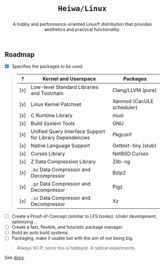 # <p align="center">`Heiwa/Linux`</p>
<p align="center">A hobby and performance-oriented Linux® distribution that provides aesthetics and practical functionality.</p>

<br>

## Roadmap <img alt="" align="right" src="https://badges.pufler.dev/visits/heiwalinux/heiwa?style=flat-square&label=&color=000000&logo=GitHub&logoColor=white&labelColor=373e4d"/>
- [x] Specifies the packages to be used.
> |  ?  | Kernel and Userspace                                     | Packages                  |
> |-----|----------------------------------------------------------|---------------------------|
> | [x] | Low-level Standard Libraries and Toolchain               | Clang/LLVM (pure)         |
> | [x] | Linux Kernel Patchset                                    | Xanmod (CacULE scheduler) |
> | [x] | C Runtime Library                                        | musl                      |
> | [x] | Build System Tools                                       | GNU                       |
> | [x] | Unified Query Interface Support for Library Dependencies | Pkgconf                   |
> | [x] | Native Language Support                                  | Gettext-tiny (stub)       |
> | [x] | Curses Library                                           | NetBSD Curses             |
> | [x] | Z Data Compression Library                               | Zlib-ng                   |
> | [x] | `.bz` Data Compressor and Decompressor                   | Bzip2                     |
> | [x] | `.gz` Data Compressor and Decompressor                   | Pigz                      |
> | [x] | `.xz` Data Compressor and Decompressor                   | Xz                        |
- [ ] Create a Proof-of-Concept (similiar to LFS books). *Under development, optimizing ..*
- [ ] Create a fast, flexible, and futuristic package manager.
- [ ] Build an auto build systems.
- [ ] Packaging, make it usable but with the aim of not being big.
> Always W.I.P, since this is hobbyist. A radical experiments.

See [docs](./docs).
